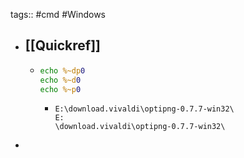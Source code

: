 tags:: #cmd #Windows
- ## [[Quickref]]
  - ```bat
    echo %~dp0
    echo %~d0
    echo %~p0
    ```
    - ```
      E:\download.vivaldi\optipng-0.7.7-win32\
      E:
      \download.vivaldi\optipng-0.7.7-win32\
      ```
-